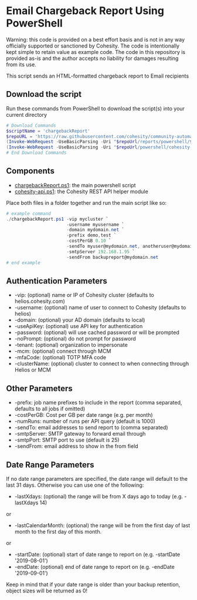 # Email Chargeback Report Using PowerShell

Warning: this code is provided on a best effort basis and is not in any way officially supported or sanctioned by Cohesity. The code is intentionally kept simple to retain value as example code. The code in this repository is provided as-is and the author accepts no liability for damages resulting from its use.

This script sends an HTML-formatted chargeback report to Email recipients

## Download the script

Run these commands from PowerShell to download the script(s) into your current directory

```powershell
# Download Commands
$scriptName = 'chargebackReport'
$repoURL = 'https://raw.githubusercontent.com/cohesity/community-automation-samples/main'
(Invoke-WebRequest -UseBasicParsing -Uri "$repoUrl/reports/powershell/$scriptName/$scriptName.ps1").content | Out-File "$scriptName.ps1"; (Get-Content "$scriptName.ps1") | Set-Content "$scriptName.ps1"
(Invoke-WebRequest -UseBasicParsing -Uri "$repoUrl/powershell/cohesity-api/cohesity-api.ps1").content | Out-File cohesity-api.ps1; (Get-Content cohesity-api.ps1) | Set-Content cohesity-api.ps1
# End Download Commands
```

## Components

* [chargebackReport.ps1](https://raw.githubusercontent.com/cohesity/community-automation-samples/main/reports/powershell/chargebackReport/chargebackReport.ps1): the main powershell script
* [cohesity-api.ps1](https://raw.githubusercontent.com/cohesity/community-automation-samples/main/powershell/cohesity-api/cohesity-api.ps1): the Cohesity REST API helper module

Place both files in a folder together and run the main script like so:

```powershell
# example command
./chargebackReport.ps1 -vip mycluster `
                       -username myusername `
                       -domain mydomain.net `
                       -prefix demo,test `
                       -costPerGB 0.10 `
                       -sendTo myuser@mydomain.net, anotheruser@mydomain.net `
                       -smtpServer 192.168.1.95 `
                       -sendFrom backupreport@mydomain.net
# end example
```

## Authentication Parameters

* -vip: (optional) name or IP of Cohesity cluster (defaults to helios.cohesity.com)
* -username: (optional) name of user to connect to Cohesity (defaults to helios)
* -domain: (optional) your AD domain (defaults to local)
* -useApiKey: (optional) use API key for authentication
* -password: (optional) will use cached password or will be prompted
* -noPrompt: (optional) do not prompt for password
* -tenant: (optional) organization to impersonate
* -mcm: (optional) connect through MCM
* -mfaCode: (optional) TOTP MFA code
* -clusterName: (optional) cluster to connect to when connecting through Helios or MCM

## Other Parameters

* -prefix: job name prefixes to include in the report (comma separated, defaults to all jobs if omitted)
* -costPerGB: Cost per GB per date range (e.g. per month)
* -numRuns: number of runs per API query (default is 1000)
* -sendTo: email addresses to send report to (comma separated)
* -smtpServer: SMTP gateway to forward email through
* -smtpPort: SMTP port to use (default is 25)
* -sendFrom: email address to show in the from field

## Date Range Parameters

If no date range parameters are specified, the date range will default to the last 31 days. Otherwise you can use one of the following:

* -lastXdays: (optional) the range will be from X days ago to today (e.g. -lastXdays 14)

or

* -lastCalendarMonth: (optional) the range will be from the first day of last month to the first day of this month.

or

* -startDate: (optional) start of date range to report on (e.g. -startDate '2019-08-01')
* -endDate: (optional) end of date range to report on (e.g. -endDate '2019-09-01')

Keep in mind that if your date range is older than your backup retention, object sizes will be returned as 0!
